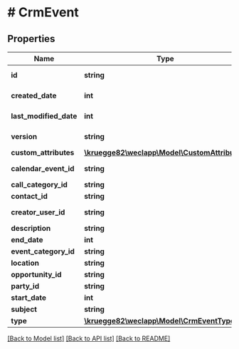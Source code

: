 # # CrmEvent

## Properties

Name | Type | Description | Notes
------------ | ------------- | ------------- | -------------
**id** | **string** |  | [optional] [readonly]
**created_date** | **int** |  | [optional] [readonly]
**last_modified_date** | **int** |  | [optional] [readonly]
**version** | **string** |  | [optional] [readonly]
**custom_attributes** | [**\kruegge82\weclapp\Model\CustomAttribute[]**](CustomAttribute.md) |  | [optional]
**calendar_event_id** | **string** |  | [optional] [readonly]
**call_category_id** | **string** |  | [optional]
**contact_id** | **string** |  | [optional]
**creator_user_id** | **string** |  | [optional] [readonly]
**description** | **string** |  | [optional]
**end_date** | **int** |  | [optional]
**event_category_id** | **string** |  | [optional]
**location** | **string** |  | [optional]
**opportunity_id** | **string** |  | [optional]
**party_id** | **string** |  | [optional]
**start_date** | **int** |  | [optional]
**subject** | **string** |  | [optional]
**type** | [**\kruegge82\weclapp\Model\CrmEventType**](CrmEventType.md) |  | [optional]

[[Back to Model list]](../../README.md#models) [[Back to API list]](../../README.md#endpoints) [[Back to README]](../../README.md)
